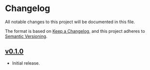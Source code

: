 # Changelog

All notable changes to this project will be documented in this file.

The format is based on [Keep a Changelog](https://keepachangelog.com/en/1.1.0/),
and this project adheres to [Semantic Versioning](https://semver.org/spec/v2.0.0.html).

## [v0.1.0]

- Initial release.

[v0.1.0]: https://github.com/maksim789456/RepoBomboclat/releases/tag/v0.1.0